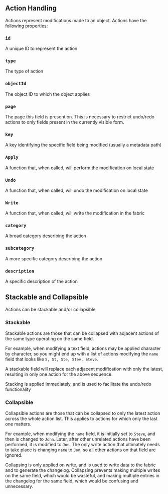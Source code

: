 ## Action Handling

Actions represent modifications made to an object. Actions have the following properties:

### `id`
A unique ID to represent the action

### `type`
The type of action

### `objectId`
The object ID to which the object applies

### `page`
The page this field is present on. This is necessary to restrict undo/redo actions to only fields present in the currently visible form. 

### `key`
A key identifying the specific field being modified (usually a metadata path)

### `Apply`
A function that, when called, will perform the modification on local state

### `Undo`
A function that, when called, will undo the modification on local state

### `Write`
A function that, when called, will write the modification in the fabric

### `category`
A broad category describing the action

### `subcategory`
A more specific category describing the action

### `description`
A specific description of the action


## Stackable and Collapsible
Actions can be stackable and/or collapsible

### Stackable
Stackable actions are those that can be collapsed with adjacent actions of the same type operating on the same field. 

For example, when modifying a text field, actions may be applied character by character, so you might end up with a list of actions modifying the `name` field that looks like `S, St, Ste, Stev, Steve`.

A stackable field will replace each adjacent modification with only the latest, resulting in only one action for the above sequence. 

Stacking is applied immediately, and is used to facilitate the undo/redo functionality

### Collapsible
Collapsible actions are those that can be collapsed to only the latest action across the whole action list. This applies to actions for which only the last one matters.

For example, when modifying the `name` field, it is initially set to `Steve`, and then is changed to `John`. Later, after other unrelated actions have been performed, it is modified to `Jon`. The only write action that ultimately needs to take place is changing `name` to `Jon`, so all other actions on that field are ignored.

Collapsing is only applied on write, and is used to write data to the fabric and to generate the changelog. Collapsing prevents making multiple writes on the same field, which would be wasteful, and making multiple entries in the changelog for the same field, which would be confusing and unnecessary. 
